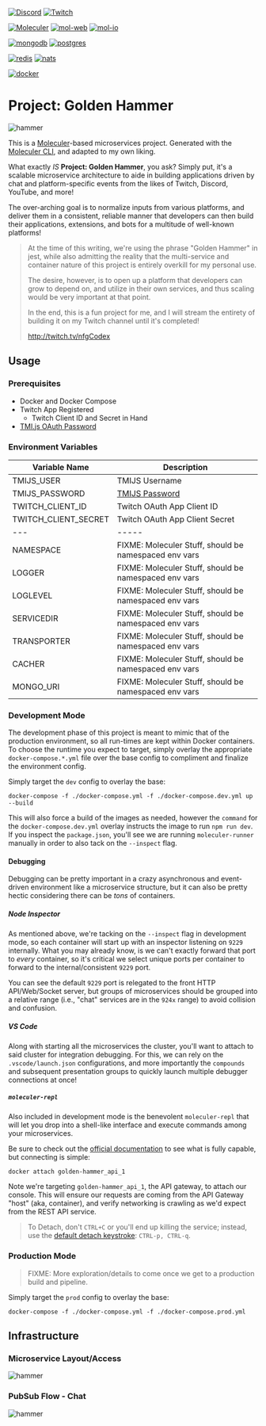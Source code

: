 [![Discord](https://badgen.net/badge/icon/Join%20our%20Discord?icon=discord&label)](https://url.nfgarmy.com/discord)
[![Twitch](https://badgen.net/badge/Built%20Live/on%20Twitch/9146FF)](https://twitch.tv/nfgCodex)

[![Moleculer](https://badgen.net/badge/Powered%20By/Moleculer/3cafce)](https://moleculer.services)
[![mol-web](https://badgen.net/badge/Gateway/moleculer-web/3cafce)](https://moleculer.services/docs/0.14/moleculer-web.html)
[![mol-io](https://badgen.net/badge/Gateway/moleculer-io/3cafce)](https://moleculer.services/docs/0.14/moleculer-io.html)

[![mongodb](https://badgen.net/badge/Data%20Store/mongodb/00ed64)](https://www.mongodb.com)
[![postgres](https://badgen.net/badge/Data%20Store/postgresql/336791)](https://www.postgresql.org/)

[![redis](https://badgen.net/badge/Cache/redis/a51f17)](https://www.redis.io)
[![nats](https://badgen.net/badge/Transport/nats/3ec46d)](https://www.nats.io)

[![docker](https://badgen.net/badge/icon/Runs%20in%20Docker/0db7ed?icon=docker&label)](https://www.docker.com)

# Project: Golden Hammer

![hammer](./docs/assets/logo.png)

This is a [Moleculer](https://moleculer.services/)-based microservices project. Generated with the [Moleculer CLI](https://moleculer.services/docs/0.14/moleculer-cli.html), and adapted to my own liking.

What exactly *IS* **Project: Golden Hammer**, you ask? Simply put, it's a scalable microservice architecture to aide in building applications driven by chat and platform-specific events from the likes of Twitch, Discord, YouTube, and more!

The over-arching goal is to normalize inputs from various platforms, and deliver them in a consistent, reliable manner that developers can then build their applications, extensions, and bots for a multitude of well-known platforms!

> At the time of this writing, we're using the phrase "Golden Hammer" in jest, while also admitting the reality that the multi-service and container nature of this project is entirely overkill for my personal use.
>
> The desire, however, is to open up a platform that developers can grow to depend on, and utilize in their own services, and thus scaling would be very important at that point.
>
> In the end, this is a fun project for me, and I will stream the entirety of building it on my Twitch channel until it's completed!
>
> http://twitch.tv/nfgCodex

## Usage

### Prerequisites

* Docker and Docker Compose
* Twitch App Registered
    * Twitch Client ID and Secret in Hand
* [TMI.js OAuth Password](https://twitchapps.com/tmi/)

### Environment Variables

| Variable Name        | Description                                           |
| -------------------- | ----------------------------------------------------- |
| TMIJS_USER           | TMIJS Username                                        |
| TMIJS_PASSWORD       | [TMIJS Password](https://twitchapps.com/tmi/)         |
| TWITCH_CLIENT_ID     | Twitch OAuth App Client ID                            |
| TWITCH_CLIENT_SECRET | Twitch OAuth App Client Secret                        |
| ---                  | -----                                                 |
| NAMESPACE            | FIXME: Moleculer Stuff, should be namespaced env vars |
| LOGGER               | FIXME: Moleculer Stuff, should be namespaced env vars |
| LOGLEVEL             | FIXME: Moleculer Stuff, should be namespaced env vars |
| SERVICEDIR           | FIXME: Moleculer Stuff, should be namespaced env vars |
| TRANSPORTER          | FIXME: Moleculer Stuff, should be namespaced env vars |
| CACHER               | FIXME: Moleculer Stuff, should be namespaced env vars |
| MONGO_URI            | FIXME: Moleculer Stuff, should be namespaced env vars |

### Development Mode

The development phase of this project is meant to mimic that of the production environment, so all run-times are kept within Docker containers. To choose the runtime you expect to target, simply overlay the appropriate `docker-compose.*.yml` file over the base config to compliment and finalize the environment config.

Simply target the `dev` config to overlay the base:

```
docker-compose -f ./docker-compose.yml -f ./docker-compose.dev.yml up --build
```

This will also force a build of the images as needed, however the `command` for the `docker-compose.dev.yml` overlay instructs the image to run `npm run dev`. If you inspect the `package.json`, you'll see we are running `moleculer-runner` manually in order to also tack on the `--inspect` flag.

#### Debugging

Debugging can be pretty important in a crazy asynchronous and event-driven environment like a microservice structure, but it can also be pretty hectic considering there can be *tons* of containers.

##### Node Inspector

As mentioned above, we're tacking on the `--inspect` flag in development mode, so each container will start up with an inspector listening on `9229` internally. What you may already know, is we can't exactly forward that port to *every* container, so it's critical we select unique ports per container to forward to the internal/consistent `9229` port.

You can see the default `9229` port is relegated to the front HTTP API/Web/Socket server, but groups of microservices should be grouped into a relative range (i.e., "chat" services are in the `924x` range) to avoid collision and confusion.

##### VS Code

Along with starting all the microservices the cluster, you'll want to attach to said cluster for integration debugging. For this, we can rely on the `.vscode/launch.json` configurations, and more importantly the `compounds` and subsequent presentation groups to quickly launch multiple debugger connections at once!

##### `moleculer-repl`

Also included in development mode is the benevolent `moleculer-repl` that will let you drop into a shell-like interface and execute commands among your microservices.

Be sure to check out the [official documentation](https://moleculer.services/docs/0.12/moleculer-repl.html) to see what is fully capable, but connecting is simple:

```
docker attach golden-hammer_api_1
```

Note we're targeting `golden-hammer_api_1`, the API gateway, to attach our console. This will ensure our requests are coming from the API Gateway "host" (aka, container), and verify networking is crawling as we'd expect from the REST API service.

> To Detach, don't `CTRL+C` or you'll end up killing the service; instead, use the [default detach keystroke](https://docs.docker.com/engine/reference/commandline/attach/#extended-description): `CTRL-p, CTRL-q`.

### Production Mode

> FIXME: More exploration/details to come once we get to a production build and pipeline.

Simply target the `prod` config to overlay the base:

```
docker-compose -f ./docker-compose.yml -f ./docker-compose.prod.yml
```

## Infrastructure

### Microservice Layout/Access

![hammer](./docs/container-layout.drawio.svg)


### PubSub Flow - Chat

![hammer](./docs/pubsub-flow-chat.drawio.svg)

